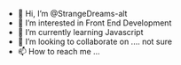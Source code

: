 - 👋 Hi, I’m @StrangeDreams-alt
- 👀 I’m interested in Front End Development
- 🌱 I’m currently learning Javascript
- 💞️ I’m looking to collaborate on .... not sure
- 📫 How to reach me ...

<!---
StrangeDreams-alt/StrangeDreams-alt is a ✨ special ✨ repository because its `README.md` (this file) appears on your GitHub profile.
You can click the Preview link to take a look at your changes.
--->

